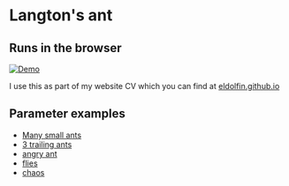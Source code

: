 # Langton's ant

## Runs in the browser

[![Demo](https://github.com/user-attachments/assets/ba0d60e3-e9a9-4827-8e6c-9a44b5d95c2f)](https://eldolfin.github.io/langton.wasm/?debug)

I use this as part of my website CV which you can find at
[eldolfin.github.io](https://eldolfin.github.io)

## Parameter examples

- [Many small ants](https://eldolfin.github.io/langton.wasm/?alpha_retention=240&final_speed=0.5&number_of_ants=200&speedup_frames=0&start_x=0.5&start_y=0.5)
- [3 trailing ants](https://eldolfin.github.io/langton.wasm/?alpha_retention=255&final_speed=30&number_of_ants=3&speedup_frames=300&start_x=0.5&start_y=0.5)
- [angry ant](https://eldolfin.github.io/langton.wasm/?alpha_retention=220&final_speed=200&number_of_ants=1&speedup_frames=0)
- [flies](https://eldolfin.github.io/langton.wasm/?alpha_retention=0&final_speed=1&number_of_ants=300&speedup_frames=300&start_x=0.5&start_y=0.5)
- [chaos](https://eldolfin.github.io/langton.wasm/?alpha_retention=255&debug=&final_speed=40&number_of_ants=300&speedup_frames=600&start_x=0.5&start_y=0.5)
